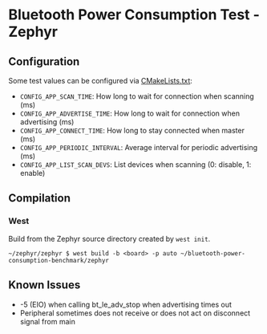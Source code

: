 # Bluetooth Power Consumption Test - Zephyr

## Configuration

Some test values can be configured via [CMakeLists.txt](./CMakeLists.txt):

 * `CONFIG_APP_SCAN_TIME`: How long to wait for connection when scanning (ms)
 * `CONFIG_APP_ADVERTISE_TIME`: How long to wait for connection when advertising (ms)
 * `CONFIG_APP_CONNECT_TIME`: How long to stay connected when master (ms)
 * `CONFIG_APP_PERIODIC_INTERVAL`: Average interval for periodic advertising (ms)
 * `CONFIG_APP_LIST_SCAN_DEVS`: List devices when scanning (0: disable, 1: enable)

## Compilation

### West

Build from the Zephyr source directory created by `west init`.

```shell
~/zephyr/zephyr $ west build -b <board> -p auto ~/bluetooth-power-consumption-benchmark/zephyr
```

## Known Issues

 * -5 (EIO) when calling bt_le_adv_stop when advertising times out
 * Peripheral sometimes does not receive or does not act on disconnect signal from main